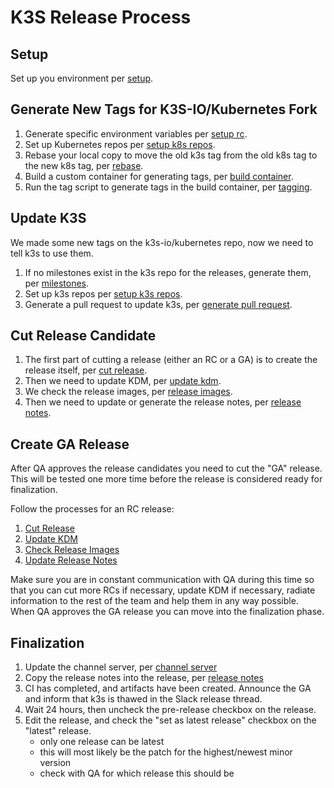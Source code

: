 # K3S Release Process

## Setup

Set up you environment per [setup](expanded/setup_env.md).

## Generate New Tags for K3S-IO/Kubernetes Fork

1. Generate specific environment variables per [setup rc](expanded/setup_rc.md).
1. Set up Kubernetes repos per [setup k8s repos](expanded/setup_k8s_repos.md).
1. Rebase your local copy to move the old k3s tag from the old k8s tag to the new k8s tag, per [rebase](expanded/rebase.md).
1. Build a custom container for generating tags, per [build container](expanded/build_container.md).
1. Run the tag script to generate tags in the build container, per [tagging](expanded/tagging.md).

## Update K3S

We made some new tags on the k3s-io/kubernetes repo, now we need to tell k3s to use them.

1. If no milestones exist in the k3s repo for the releases, generate them, per [milestones](expanded/milestones.md).
1. Set up k3s repos per [setup k3s repos](expanded/setup_k3s_repos.md).
1. Generate a pull request to update k3s, per [generate pull request](expanded/pr.md).

## Cut Release Candidate

1. The first part of cutting a release (either an RC or a GA) is to create the release itself, per [cut release](expanded/cut_release.md).
1. Then we need to update KDM, per [update kdm](expanded/update_kdm.md).
1. We check the release images, per [release images](expanded/release_images.md).
1. Then we need to update or generate the release notes, per [release notes](expanded/release_notes.md).

## Create GA Release

After QA approves the release candidates you need to cut the "GA" release.  
This will be tested one more time before the release is considered ready for finalization.  

Follow the processes for an RC release:
1. [Cut Release](expanded/cut_release.md)
1. [Update KDM](expanded/update_kdm.md)
1. [Check Release Images](expanded/release_images.md)
1. [Update Release Notes](expanded/release_notes.md)

Make sure you are in constant communication with QA during this time so that you can cut more RCs if necessary, 
 update KDM if necessary, radiate information to the rest of the team and help them in any way possible.  
When QA approves the GA release you can move into the finalization phase.

## Finalization

1. Update the channel server, per [channel server](expanded/channel_server.md)
1. Copy the release notes into the release, per [release notes](expanded/release_notes.md)
1. CI has completed, and artifacts have been created. Announce the GA and inform that k3s is thawed in the Slack release thread.
1. Wait 24 hours, then uncheck the pre-release checkbox on the release.
1. Edit the release, and check the "set as latest release" checkbox on the "latest" release.
   - only one release can be latest
   - this will most likely be the patch for the highest/newest minor version
   - check with QA for which release this should be
